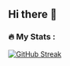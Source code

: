 ## Hi there 👋

### :fire: My Stats :
[![GitHub Streak](http://github-readme-streak-stats.herokuapp.com?user=devmarsian&theme=dark&background=000000)](https://git.io/streak-stats)
